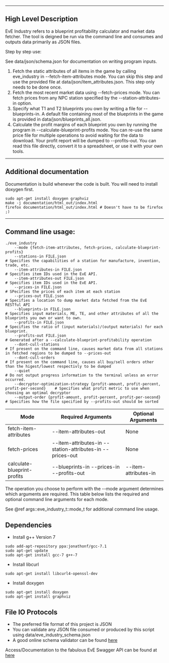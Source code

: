 
----
High Level Description
----

EvE Industry refers to a blueprint profitability calculator and market data fetcher.
The tool is deigned be run via the command line and consumes and outputs data primarily as
JSON files.

Step by step use:

See data/json/schema.json for documentation on writing program inputs.

1.  Fetch the static attributes of all items in the game by calling eve_industry
    in --fetch-item-attributes mode.  You can skip this step and use the provided
    file at data/json/item_attributes.json.  This step only needs to be done once.
2.  Fetch the most recent market data using --fetch-prices mode.  You can fetch
    prices from any NPC station specified by the --station-attributes-in option.
3.  Specify what T1 and T2 blueprints you own by writing a file for --blueprints-in.
    A default file containing most of the blueprints in the game is provided
    in data/json/blueprints_all.json.
4.  Calculate the profit margins of each blueprint you own by running the program
    in --calculate-blueprint-profits mode.  You can re-use the same price file
    for multiple operations to avoid waiting for the data to download.  Your profit
    report will be dumped to --profits-out.  You can read this file directly,
    convert it to a spreadsheet, or use it with your own tools.
    

----
Additional documentation
----
Documentation is build whenever the code is built.  You will need to install doxygen first.
````
sudo apt-get install doxygen graphviz
make -j documentation/html_out/index.html
firefox documentation/html_out/index.html # Doesn't have to be firefox ;)
````

----
Command line usage:
----
````
./eve_industry
    --mode {fetch-item-attributes, fetch-prices, calculate-blueprint-profits}
    --stations-in FILE.json                                                                 # Specifies the capabilities of a station for manufacture, invention, trade, etc.
    --item-attributes-in FILE.json                                                          # Specifies item IDs used in the EvE API.
    --item-attributes-out FILE.json                                                         # Specifies item IDs used in the EvE API.
    --prices-in FILE.json                                                                   # SPecifies the prices of each item at each station
    --prices-out FILE.json                                                                  # Specifies a location to dump market data fetched from the EvE RESTful API
    --blueprints-in FILE.json                                                               # Specifies input materials, ME, TE, and other attributes of all the blueprints you own or want to own.
    --profits-in FILE.json                                                                  # Specifies the ratio of (input materials)/(output materials) for each blueprint.
    --profits-out FILE.json                                                                 # Generated after a --calculate-blueprint-profitability operation
    --dont-cull-stations                                                                    # If present on the command line, causes market data from all stations in fetched regions to be dumped to --prices-out
    --dont-cull-orders                                                                      # If present on the command line, causes all buy/sell orders other than the higest/lowest respectivly to be dumped
    --quiet                                                                                 # Do not output progress information to the terminal unless an error occurred.
    --decryptor-optimization-strategy {profit-amount, profit-percent, profit-per-second}    # Specifies what profit metric to use when choosing an optimal decryptor
    --output-order {profit-amount, profit-percent, profit-per-second}                       # Specifies how the file specified by --profits-out should be sorted
````

| Mode                        | Required Arguments                                        | Optional Arguments   |
| --------------------------- | --------------------------------------------------------- | -------------------- |
| fetch-item-attributes       | --item-attributes-out                                     | None                 |
| fetch-prices                | --item-attributes-in --station-attributes-in --prices-out | None                 |
| calculate-blueprint-profits | --blueprints-in --prices-in --profits-out                 | --item-attributes-in |

The operation you choose to perform with the --mode argument determines which
arguments are required.  This table below lists the required and optional
command line arguments for each mode.

See @ref args::eve_industry_t::mode_t for additional command line usage.

Dependencies
----
*   Install g++ Version 7
````
sudo add-apt-repository ppa:jonathonf/gcc-7.1
sudo apt-get update
sudo apt-get install gcc-7 g++-7
````
    
*   Install libcurl
````
sudo apt-get install libcurl4-openssl-dev
````

*   Install doxygen
````
sudo apt-get install doxygen
sudo apt-get install graphviz
````

File IO Protocols
----
*   The preferred file format of this project is JSON
*   You can validate any JSON file consumed or produced by this script using data/eve_industry_schema.json
*   A good online schema validator can be found <a href="https://json-schema-validator.herokuapp.com/">here</a>

Access/Documentation to the fabulous EvE Swagger API can be found at <a href="https://esi.tech.ccp.is/latest/">here</a>
